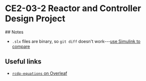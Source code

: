 # CE2-03-2 Reactor and Controller Design Project

## Notes

- `.slx` files are binary, so `git diff` doesn't work---[use Simulink to compare](https://uk.mathworks.com/help/simulink/ug/merge-simulink-models-from-the-comparison-report.html)

## Useful links

- [`rcdp-equations` on Overleaf](https://www.overleaf.com/project/5c6e80e80219993c39a6dd8a)